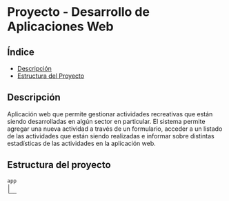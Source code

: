 # Proyecto - Desarrollo de Aplicaciones Web  

## Índice
- [Descripción](#descripción)
- [Estructura del Proyecto](#estructura-del-proyecto)


## Descripción
Aplicación web que permite gestionar actividades recreativas que están siendo desarrolladas en algún sector en particular. El sistema permite agregar una nueva actividad a través de un formulario, acceder a un listado de las actividades que están siendo realizadas e informar sobre distintas estadísticas de las actividades en la aplicación web. 

## Estructura del proyecto
```bash
app
│   
└──
```